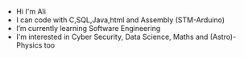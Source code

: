- Hi I'm Ali
- I can code with C,SQL,Java,html and Assembly (STM-Arduino)
- I’m currently learning Software Engineering
- I'm interested in Cyber Security, Data Science, Maths and (Astro)-Physics too

<!---
Ali-Mattar-07/Ali-Mattar-07 is a ✨ special ✨ repository because its `README.md` (this file) appears on your GitHub profile.
You can click the Preview link to take a look at your changes.
--->
